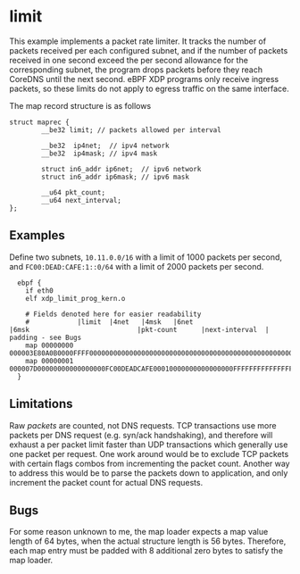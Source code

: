 # limit

This example implements a packet rate limiter.  It tracks the number of packets received per each
configured subnet, and if the number of packets received in one second exceed the per second allowance for
the corresponding subnet, the program drops packets before they reach CoreDNS until the next second.
eBPF XDP programs only receive ingress packets, so these limits do not apply to egress traffic on the same interface.

The map record structure is as follows
```
struct maprec {
        __be32 limit; // packets allowed per interval

        __be32  ip4net;  // ipv4 network
        __be32  ip4mask; // ipv4 mask

        struct in6_addr ip6net;  // ipv6 network
        struct in6_addr ip6mask; // ipv6 mask

        __u64 pkt_count;
        __u64 next_interval;
};
```

## Examples

Define two subnets, `10.11.0.0/16` with a limit of 1000 packets per second, and `FC00:DEAD:CAFE:1::0/64` with a limit
of 2000 packets per second.

```
  ebpf {
    if eth0
    elf xdp_limit_prog_kern.o
    
    # Fields denoted here for easier readability
    #            |limit  |4net   |4msk   |6net                           |6msk                           |pkt-count      |next-interval  | padding - see Bugs
    map 00000000 000003E80A0B0000FFFF000000000000000000000000000000000000000000000000000000000000000000000000000000000000000000000000000000000000
    map 00000001 000007D00000000000000000FC00DEADCAFE00010000000000000000FFFFFFFFFFFFFFFF00000000000000000000000000000000000000000000000000000000
  } 
```

## Limitations

Raw _packets_ are counted, not DNS requests. TCP transactions use more packets per DNS request (e.g. syn/ack handshaking),
and therefore will exhaust a per packet limit faster than UDP transactions which generally use one packet per request.
One work around would be to exclude TCP packets with certain flags combos from incrementing the packet count. Another way
to address this would be to parse the packets down to application, and only increment the packet count for actual DNS
requests.

## Bugs

For some reason unknown to me, the map loader expects a map value length of 64 bytes, when the actual structure
length is 56 bytes. Therefore, each map entry must be padded with 8 additional zero bytes to satisfy the map loader.